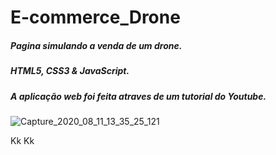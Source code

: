 # E-commerce_Drone
##### Pagina simulando a venda de um drone.
##### HTML5, CSS3 & JavaScript.
##### A aplicação web foi feita atraves de um tutorial do Youtube.
![Capture_2020_08_11_13_35_25_121](https://user-images.githubusercontent.com/60757768/89924537-8c362900-dbd8-11ea-8454-f917d259d170.png)



Kk
Kk




